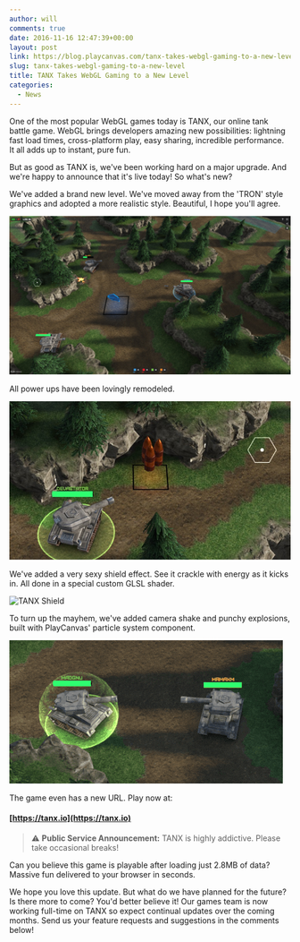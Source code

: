 ```yaml
---
author: will
comments: true
date: 2016-11-16 12:47:39+00:00
layout: post
link: https://blog.playcanvas.com/tanx-takes-webgl-gaming-to-a-new-level/
slug: tanx-takes-webgl-gaming-to-a-new-level
title: TANX Takes WebGL Gaming to a New Level
categories:
  - News
---
```


One of the most popular WebGL games today is TANX, our online tank battle game. WebGL brings developers amazing new possibilities: lightning fast load times, cross-platform play, easy sharing, incredible performance. It all adds up to instant, pure fun.

But as good as TANX is, we've been working hard on a major upgrade. And we're happy to announce that it's live today! So what's new?

We've added a brand new level. We've moved away from the 'TRON' style graphics and adopted a more realistic style. Beautiful, I hope you'll agree.

[![TANX](/assets/media/tanx-new.jpg)](/assets/media/tanx-new.jpg)

All power ups have been lovingly remodeled.

![TANX Powerups](/assets/media/tanx-powerups.jpg)

We've added a very sexy shield effect. See it crackle with energy as it kicks in. All done in a special custom GLSL shader.

![TANX Shield](/assets/media/tanx-shield.gif)

To turn up the mayhem, we've added camera shake and punchy explosions, built with PlayCanvas' particle system component.

![TANX Explosions](/assets/media/tanx-boom.gif)

The game even has a new URL. Play now at:

#### [https://tanx.io](https://tanx.io)

> ⚠️ **Public Service Announcement:** TANX is highly addictive. Please take occasional breaks!

Can you believe this game is playable after loading just 2.8MB of data? Massive fun delivered to your browser in seconds.

We hope you love this update. But what do we have planned for the future? Is there more to come? You'd better believe it! Our games team is now working full-time on TANX so expect continual updates over the coming months. Send us your feature requests and suggestions in the comments below!
